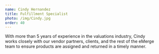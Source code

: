 ```yaml
---
name: Cindy Hernandez
title: Fulfillment Specialist
photo: /img/Cindy.jpg
order: 40
---
```


With more than 5 years of experience in the valuations industry, Cindy works closely with our vendor partners, clients, and the rest of the eMerge team to ensure products are assigned and returned in a timely manner. 

